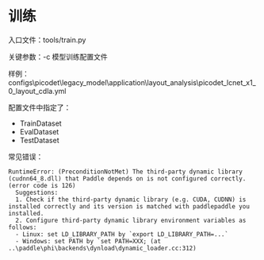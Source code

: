 # 训练

入口文件：tools/train.py

关键参数：-c 模型训练配置文件

样例：configs\picodet\legacy_model\application\layout_analysis\picodet_lcnet_x1_0_layout_cdla.yml

配置文件中指定了：
- TrainDataset
- EvalDataset
- TestDataset















常见错误：

```
RuntimeError: (PreconditionNotMet) The third-party dynamic library (cudnn64_8.dll) that Paddle depends on is not configured correctly. (error code is 126)
  Suggestions:
  1. Check if the third-party dynamic library (e.g. CUDA, CUDNN) is installed correctly and its version is matched with paddlepaddle you installed.
  2. Configure third-party dynamic library environment variables as follows:
  - Linux: set LD_LIBRARY_PATH by `export LD_LIBRARY_PATH=...`
  - Windows: set PATH by `set PATH=XXX; (at ..\paddle\phi\backends\dynload\dynamic_loader.cc:312)
```